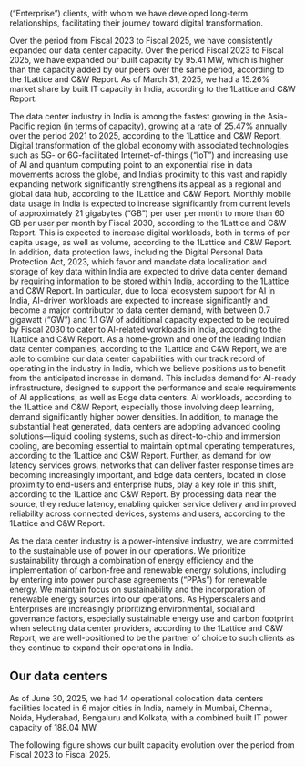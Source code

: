 (“Enterprise”) clients, with whom we have developed long-term relationships, facilitating their journey toward digital transformation.

Over the period from Fiscal 2023 to Fiscal 2025, we have consistently expanded our data center capacity. Over the period Fiscal 2023 to Fiscal 2025, we have expanded our built capacity by 95.41 MW, which is higher than the capacity added by our peers over the same period, according to the 1Lattice and C&W Report. As of March 31, 2025, we had a 15.26% market share by built IT capacity in India, according to the 1Lattice and C&W Report.

The data center industry in India is among the fastest growing in the Asia-Pacific region (in terms of capacity), growing at a rate of 25.47% annually over the period 2021 to 2025, according to the 1Lattice and C&W Report. Digital transformation of the global economy with associated technologies such as 5G- or 6G-facilitated Internet-of-things (“IoT”) and increasing use of AI and quantum computing point to an exponential rise in data movements across the globe, and India’s proximity to this vast and rapidly expanding network significantly strengthens its appeal as a regional and global data hub, according to the 1Lattice and C&W Report. Monthly mobile data usage in India is expected to increase significantly from current levels of approximately 21 gigabytes (“GB”) per user per month to more than 60 GB per user per month by Fiscal 2030, according to the 1Lattice and C&W Report. This is expected to increase digital workloads, both in terms of per capita usage, as well as volume, according to the 1Lattice and C&W Report. In addition, data protection laws, including the Digital Personal Data Protection Act, 2023, which favor and mandate data localization and storage of key data within India are expected to drive data center demand by requiring information to be stored within India, according to the 1Lattice and C&W Report. In particular, due to local ecosystem support for AI in India, AI-driven workloads are expected to increase significantly and become a major contributor to data center demand, with between 0.7 gigawatt (“GW”) and 1.1 GW of additional capacity expected to be required by Fiscal 2030 to cater to AI-related workloads in India, according to the 1Lattice and C&W Report. As a home-grown and one of the leading Indian data center companies, according to the 1Lattice and C&W Report, we are able to combine our data center capabilities with our track record of operating in the industry in India, which we believe positions us to benefit from the anticipated increase in demand. This includes demand for AI-ready infrastructure, designed to support the performance and scale requirements of AI applications, as well as Edge data centers. AI workloads, according to the 1Lattice and C&W Report, especially those involving deep learning, demand significantly higher power densities. In addition, to manage the substantial heat generated, data centers are adopting advanced cooling solutions—liquid cooling systems, such as direct-to-chip and immersion cooling, are becoming essential to maintain optimal operating temperatures, according to the 1Lattice and C&W Report. Further, as demand for low latency services grows, networks that can deliver faster response times are becoming increasingly important, and Edge data centers, located in close proximity to end-users and enterprise hubs, play a key role in this shift, according to the 1Lattice and C&W Report. By processing data near the source, they reduce latency, enabling quicker service delivery and improved reliability across connected devices, systems and users, according to the 1Lattice and C&W Report.

As the data center industry is a power-intensive industry, we are committed to the sustainable use of power in our operations. We prioritize sustainability through a combination of energy efficiency and the implementation of carbon-free and renewable energy solutions, including by entering into power purchase agreements (“PPAs”) for renewable energy. We maintain focus on sustainability and the incorporation of renewable energy sources into our operations. As Hyperscalers and Enterprises are increasingly prioritizing environmental, social and governance factors, especially sustainable energy use and carbon footprint when selecting data center providers, according to the 1Lattice and C&W Report, we are well-positioned to be the partner of choice to such clients as they continue to expand their operations in India.

## Our data centers

As of June 30, 2025, we had 14 operational colocation data centers facilities located in 6 major cities in India, namely in Mumbai, Chennai, Noida, Hyderabad, Bengaluru and Kolkata, with a combined built IT power capacity of 188.04 MW.

The following figure shows our built capacity evolution over the period from Fiscal 2023 to Fiscal 2025.